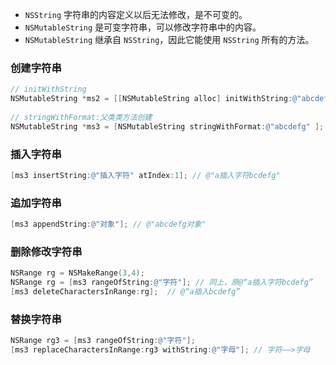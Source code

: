 * `NSString` 字符串的内容定义以后无法修改，是不可变的。
* `NSMutableString` 是可变字符串，可以修改字符串中的内容。
* `NSMutableString` 继承自 `NSString`，因此它能使用 `NSString` 所有的方法。

### 创建字符串

```objectivec
// initWithString
NSMutableString *ms2 = [[NSMutableString alloc] initWithString:@"abcdefg"];
    
// stringWithFormat:父类类方法创建
NSMutableString *ms3 = [NSMutableString stringWithFormat:@"abcdefg" ];
```

### 插入字符串

```objectivec
[ms3 insertString:@"插入字符" atIndex:1]; // @"a插入字符bcdefg"
```

### 追加字符串

```objectivec
[ms3 appendString:@"对象"]; // @"abcdefg对象"
```

### 删除修改字符串

```objectivec
NSRange rg = NSMakeRange(3,4);
NSRange rg = [ms3 rangeOfString:@"字符"]; // 同上，原@“a插入字符bcdefg”
[ms3 deleteCharactersInRange:rg];  // @“a插入bcdefg”
```

### 替换字符串

```objectivec
NSRange rg3 = [ms3 rangeOfString:@"字符"];
[ms3 replaceCharactersInRange:rg3 withString:@"字母"]; // 字符——>字母
```
